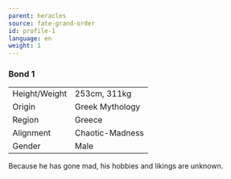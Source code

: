 ```yaml
---
parent: heracles
source: fate-grand-order
id: profile-1
language: en
weight: 1
---
```


### Bond 1

<table>
  <tr><td>Height/Weight</td><td>253cm, 311kg</td></tr>
  <tr><td>Origin</td><td>Greek Mythology</td></tr>
  <tr><td>Region</td><td>Greece</td></tr>
  <tr><td>Alignment</td><td>Chaotic-Madness</td></tr>
  <tr><td>Gender</td><td>Male</td></tr>
</table>

Because he has gone mad, his hobbies and likings are unknown.

